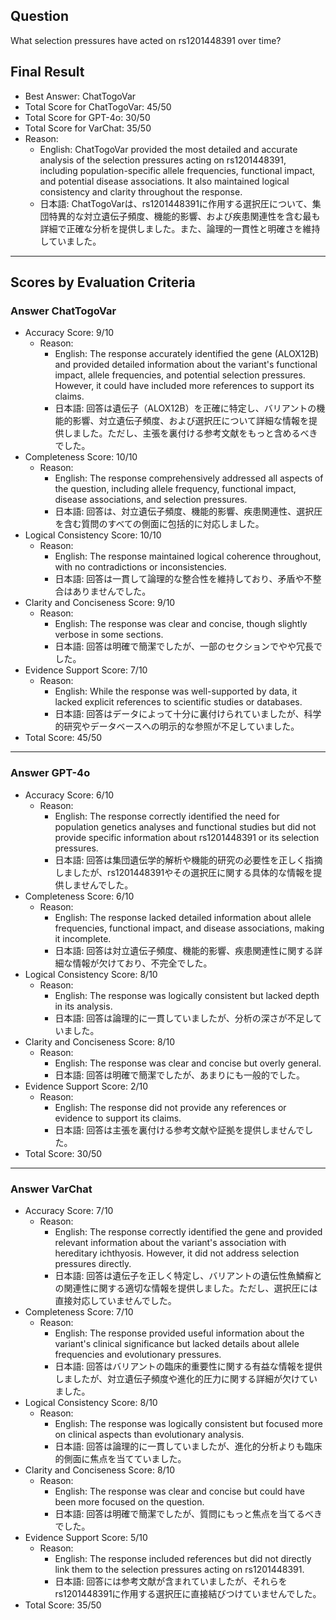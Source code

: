 ## Question

What selection pressures have acted on rs1201448391 over time?

## Final Result

- Best Answer: ChatTogoVar
- Total Score for ChatTogoVar: 45/50
- Total Score for GPT-4o: 30/50
- Total Score for VarChat: 35/50
- Reason:
  - English: ChatTogoVar provided the most detailed and accurate analysis of the selection pressures acting on rs1201448391, including population-specific allele frequencies, functional impact, and potential disease associations. It also maintained logical consistency and clarity throughout the response.
  - 日本語: ChatTogoVarは、rs1201448391に作用する選択圧について、集団特異的な対立遺伝子頻度、機能的影響、および疾患関連性を含む最も詳細で正確な分析を提供しました。また、論理的一貫性と明確さを維持していました。

---

## Scores by Evaluation Criteria

### Answer ChatTogoVar
- Accuracy Score: 9/10
  - Reason: 
    - English: The response accurately identified the gene (ALOX12B) and provided detailed information about the variant's functional impact, allele frequencies, and potential selection pressures. However, it could have included more references to support its claims.
    - 日本語: 回答は遺伝子（ALOX12B）を正確に特定し、バリアントの機能的影響、対立遺伝子頻度、および選択圧について詳細な情報を提供しました。ただし、主張を裏付ける参考文献をもっと含めるべきでした。
- Completeness Score: 10/10
  - Reason: 
    - English: The response comprehensively addressed all aspects of the question, including allele frequency, functional impact, disease associations, and selection pressures.
    - 日本語: 回答は、対立遺伝子頻度、機能的影響、疾患関連性、選択圧を含む質問のすべての側面に包括的に対応しました。
- Logical Consistency Score: 10/10
  - Reason: 
    - English: The response maintained logical coherence throughout, with no contradictions or inconsistencies.
    - 日本語: 回答は一貫して論理的な整合性を維持しており、矛盾や不整合はありませんでした。
- Clarity and Conciseness Score: 9/10
  - Reason: 
    - English: The response was clear and concise, though slightly verbose in some sections.
    - 日本語: 回答は明確で簡潔でしたが、一部のセクションでやや冗長でした。
- Evidence Support Score: 7/10
  - Reason: 
    - English: While the response was well-supported by data, it lacked explicit references to scientific studies or databases.
    - 日本語: 回答はデータによって十分に裏付けられていましたが、科学的研究やデータベースへの明示的な参照が不足していました。
- Total Score: 45/50

---

### Answer GPT-4o
- Accuracy Score: 6/10
  - Reason: 
    - English: The response correctly identified the need for population genetics analyses and functional studies but did not provide specific information about rs1201448391 or its selection pressures.
    - 日本語: 回答は集団遺伝学的解析や機能的研究の必要性を正しく指摘しましたが、rs1201448391やその選択圧に関する具体的な情報を提供しませんでした。
- Completeness Score: 6/10
  - Reason: 
    - English: The response lacked detailed information about allele frequencies, functional impact, and disease associations, making it incomplete.
    - 日本語: 回答は対立遺伝子頻度、機能的影響、疾患関連性に関する詳細な情報が欠けており、不完全でした。
- Logical Consistency Score: 8/10
  - Reason: 
    - English: The response was logically consistent but lacked depth in its analysis.
    - 日本語: 回答は論理的に一貫していましたが、分析の深さが不足していました。
- Clarity and Conciseness Score: 8/10
  - Reason: 
    - English: The response was clear and concise but overly general.
    - 日本語: 回答は明確で簡潔でしたが、あまりにも一般的でした。
- Evidence Support Score: 2/10
  - Reason: 
    - English: The response did not provide any references or evidence to support its claims.
    - 日本語: 回答は主張を裏付ける参考文献や証拠を提供しませんでした。
- Total Score: 30/50

---

### Answer VarChat
- Accuracy Score: 7/10
  - Reason: 
    - English: The response correctly identified the gene and provided relevant information about the variant's association with hereditary ichthyosis. However, it did not address selection pressures directly.
    - 日本語: 回答は遺伝子を正しく特定し、バリアントの遺伝性魚鱗癬との関連性に関する適切な情報を提供しました。ただし、選択圧には直接対応していませんでした。
- Completeness Score: 7/10
  - Reason: 
    - English: The response provided useful information about the variant's clinical significance but lacked details about allele frequencies and evolutionary pressures.
    - 日本語: 回答はバリアントの臨床的重要性に関する有益な情報を提供しましたが、対立遺伝子頻度や進化的圧力に関する詳細が欠けていました。
- Logical Consistency Score: 8/10
  - Reason: 
    - English: The response was logically consistent but focused more on clinical aspects than evolutionary analysis.
    - 日本語: 回答は論理的に一貫していましたが、進化的分析よりも臨床的側面に焦点を当てていました。
- Clarity and Conciseness Score: 8/10
  - Reason: 
    - English: The response was clear and concise but could have been more focused on the question.
    - 日本語: 回答は明確で簡潔でしたが、質問にもっと焦点を当てるべきでした。
- Evidence Support Score: 5/10
  - Reason: 
    - English: The response included references but did not directly link them to the selection pressures acting on rs1201448391.
    - 日本語: 回答には参考文献が含まれていましたが、それらをrs1201448391に作用する選択圧に直接結びつけていませんでした。
- Total Score: 35/50